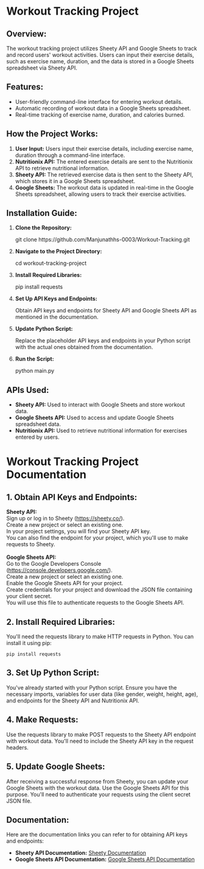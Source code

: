 <!DOCTYPE html>
<html lang="en">
<head>
    <meta charset="UTF-8">
    <meta name="viewport" content="width=device-width, initial-scale=1.0">
</head>
<body>

<h1>Workout Tracking Project</h1>

<h2>Overview:</h2>
<p>
    The workout tracking project utilizes Sheety API and Google Sheets to track and record users' workout activities.
    Users can input their exercise details, such as exercise name, duration, and the data is stored
    in a Google Sheets spreadsheet via Sheety API.
</p>

<h2>Features:</h2>
<ul>
    <li>User-friendly command-line interface for entering workout details.</li>
    <li>Automatic recording of workout data in a Google Sheets spreadsheet.</li>
    <li>Real-time tracking of exercise name, duration, and calories burned.</li>
</ul>

<h2>How the Project Works:</h2>
<ol>
    <li><strong>User Input:</strong> Users input their exercise details, including exercise name, duration through a command-line interface.
    </li>
    <li><strong>Nutritionix API:</strong> The entered exercise details are sent to the Nutritionix API to retrieve
        nutritional information.
    </li>
    <li><strong>Sheety API:</strong> The retrieved exercise data is then sent to the Sheety API, which stores it in a
        Google Sheets spreadsheet.
    </li>
    <li><strong>Google Sheets:</strong> The workout data is updated in real-time in the Google Sheets spreadsheet,
        allowing users to track their exercise activities.
    </li>
</ol>

<h2>Installation Guide:</h2>
<ol>
    <li><strong>Clone the Repository:</strong></li>
    <p>
        git clone https://github.com/Manjunathhs-0003/Workout-Tracking.git
    </p>
    <li><strong>Navigate to the Project Directory:</strong></li>
    <p>
        cd workout-tracking-project
    </p>
    <li><strong>Install Required Libraries:</strong></li>
    <p>
        pip install requests
    </p>
    <li><strong>Set Up API Keys and Endpoints:</strong></li>
    <p>
        Obtain API keys and endpoints for Sheety API and Google Sheets API as mentioned in the documentation.
    </p>
    <li><strong>Update Python Script:</strong></li>
    <p>
        Replace the placeholder API keys and endpoints in your Python script with the actual ones obtained from the
        documentation.
    </p>
    <li><strong>Run the Script:</strong></li>
    <p>
        python main.py
    </p>
</ol>

<h2>APIs Used:</h2>
<ul>
    <li><strong>Sheety API:</strong> Used to interact with Google Sheets and store workout data.</li>
    <li><strong>Google Sheets API:</strong> Used to access and update Google Sheets spreadsheet data.</li>
    <li><strong>Nutritionix API:</strong> Used to retrieve nutritional information for exercises entered by users.</li>
</ul>

<h1>Workout Tracking Project Documentation</h1>

<h2>1. Obtain API Keys and Endpoints:</h2>
<p>
    <strong>Sheety API:</strong><br>
    Sign up or log in to Sheety (<a href="https://sheety.co/">https://sheety.co/</a>).<br>
    Create a new project or select an existing one.<br>
    In your project settings, you will find your Sheety API key.<br>
    You can also find the endpoint for your project, which you'll use to make requests to Sheety.<br>
    <br>
    <strong>Google Sheets API:</strong><br>
    Go to the Google Developers Console (<a href="https://console.developers.google.com/">https://console.developers.google.com/</a>).<br>
    Create a new project or select an existing one.<br>
    Enable the Google Sheets API for your project.<br>
    Create credentials for your project and download the JSON file containing your client secret.<br>
    You will use this file to authenticate requests to the Google Sheets API.
</p>

<h2>2. Install Required Libraries:</h2>
<p>
    You'll need the requests library to make HTTP requests in Python. You can install it using pip:
</p>
<pre><code>pip install requests</code></pre>

<h2>3. Set Up Python Script:</h2>
<p>
    You've already started with your Python script. Ensure you have the necessary imports, variables for user data
    (like gender, weight, height, age), and endpoints for the Sheety API and Nutritionix API.
</p>

<h2>4. Make Requests:</h2>
<p>
    Use the requests library to make POST requests to the Sheety API endpoint with workout data. You'll need to include
    the Sheety API key in the request headers.
</p>

<h2>5. Update Google Sheets:</h2>
<p>
    After receiving a successful response from Sheety, you can update your Google Sheets with the workout data.
    Use the Google Sheets API for this purpose. You'll need to authenticate your requests using the client secret JSON file.
</p>

<h2>Documentation:</h2>
<p>
    Here are the documentation links you can refer to for obtaining API keys and endpoints:
</p>
<ul>
    <li><strong>Sheety API Documentation:</strong> <a href="https://sheety.co/docs">Sheety Documentation</a></li>
    <li><strong>Google Sheets API Documentation:</strong> <a href="https://developers.google.com/sheets">Google Sheets API Documentation</a></li>
</ul>

</body>
</html>
